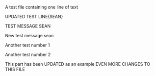 A test file containing one line of text

UPDATED TEST LINE{SEAN}

TEST MESSAGE SEAN

New test message sean

Another test number 1

Another test number 2

This part has been UPDATED as an example
EVEN MORE CHANGES TO THIS FILE
